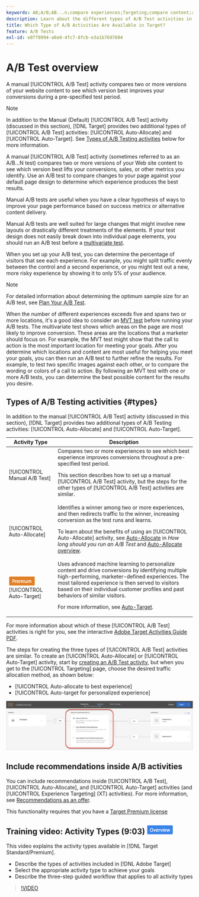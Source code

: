 ```yaml
---
keywords: AB;A/B;AB...n;compare experiences;Targeting;compare content;auto-target;auto-allocate
description: Learn about the different types of A/B Test activities in Adobe [!DNL Target] - Manual, Auto-Allocate, and Auto-Target. Choose the one that's right for you.
title: Which Type of A/B Activities Are Available in Target?
feature: A/B Tests
exl-id: e8ff8994-a0a9-4fc7-8fcb-e3a1b7697604
---
```

# A/B Test overview

A manual [!UICONTROL A/B Test] activity compares two or more versions of your website content to see which version best improves your conversions during a pre-specified test period.

>[!NOTE]
>
>In addition to the Manual (Default) [!UICONTROL A/B Test] activity (discussed in this section), [!DNL Target] provides two additional types of [!UICONTROL A/B Test] activities: [!UICONTROL Auto-Allocate] and [!UICONTROL Auto-Target]. See [Types of A/B Testing activities](#types) below for more information.

A manual [!UICONTROL A/B Test] activity (sometimes referred to as an A/B...N test) compares two or more versions of your Web site content to see which version best lifts your conversions, sales, or other metrics you identify. Use an A/B test to compare changes to your page against your default page design to determine which experience produces the best results.

Manual A/B tests are useful when you have a clear hypothesis of ways to improve your page performance based on success metrics or alternative content delivery.

Manual A/B tests are well suited for large changes that might involve new layouts or drastically different treatments of the elements. If your test design does not easily break down into individual page elements, you should run an A/B test before a [multivariate test](/help/main/c-activities/c-multivariate-testing/multivariate-testing.md).

When you set up your A/B test, you can determine the percentage of visitors that see each experience. For example, you might split traffic evenly between the control and a second experience, or you might test out a new, more risky experience by showing it to only 5% of your audience.

>[!NOTE]
>
>For detailed information about determining the optimum sample size for an A/B test, see [Plan Your A/B Test](/help/main/c-activities/t-test-ab/sample-size-determination.md).

When the number of different experiences exceeds five and spans two or more locations, it's a good idea to consider an [MVT test](/help/main/c-activities/c-multivariate-testing/multivariate-testing.md) before running your A/B tests. The multivariate test shows which areas on the page are most likely to improve conversion. These areas are the locations that a marketer should focus on. For example, the MVT test might show that the call to action is the most important location for meeting your goals. After you determine which locations and content are most useful for helping you meet your goals, you can then run an A/B test to further refine the results. For example, to test two specific images against each other, or to compare the wording or colors of a call to action. By following an MVT test with one or more A/B tests, you can determine the best possible content for the results you desire.

## Types of A/B Testing activities {#types}

In addition to the manual [!UICONTROL A/B Test] activity (discussed in this section), [!DNL Target] provides two additional types of A/B Testing activities: [!UICONTROL Auto-Allocate] and [!UICONTROL Auto-Target].

|Activity Type|Description|
| --- | --- |
|[!UICONTROL Manual A/B Test]|Compares two or more experiences to see which best experience improves conversions throughout a pre-specified test period.<P>This section describes how to set up a manual [!UICONTROL A/B Test] activity, but the steps for the other types of [!UICONTROL A/B Test] activities are similar.|
|[!UICONTROL Auto-Allocate]|Identifies a winner among two or more experiences, and then redirects traffic to the winner, increasing conversion as the test runs and learns.<P>To learn about the benefits of using an [!UICONTROL Auto-Allocate] activity, see [Auto-Allocate](/help/main/c-activities/t-test-ab/sample-size-determination.md#auto-allocate) in *How long should you run an A/B Test* and [Auto-Allocate overview](/help/main/c-activities/automated-traffic-allocation/automated-traffic-allocation.md).|
|![Premium badge](/help/main/assets/premium.png) [!UICONTROL Auto-Target]|Uses advanced machine learning to personalize content and drive conversions by identifying multiple high-performing, marketer-defined experiences. The most tailored experience is then served to visitors based on their individual customer profiles and past behaviors of similar visitors.<P>For more information, see [Auto-Target](/help/main/c-activities/auto-target/auto-target-to-optimize.md).|

For more information about which of these [!UICONTROL A/B Test] activities is right for you, see the interactive [Adobe Target Activities Guide PDF](/help/main/c-activities/target-activities-guide.md).

The steps for creating the three types of [!UICONTROL A/B Test] activities are similar. To create an [!UICONTROL Auto-Allocate] or [!UICONTROL Auto-Target] activity, start by [creating an A/B Test activity](/help/main/c-activities/t-test-ab/t-test-create-ab/test-create-ab.md), but when you get to the [!UICONTROL Targeting] page, choose the desired traffic allocation method, as shown below:

* [!UICONTROL Auto-allocate to best experience]
* [!UICONTROL Auto-target for personalized experience]

![Traffic Allocation Method settings](/help/main/c-activities/t-test-ab/t-test-create-ab/assets/traffic-allocation-method.png)

## Include recommendations inside A/B activities

You can include recommendations inside [!UICONTROL A/B Test], [!UICONTROL Auto-Allocate],  and [!UICONTROL Auto-Target] activities (and [!UICONTROL Experience Targeting] (XT) activities). For more information, see [Recommendations as an offer](/help/main/c-recommendations/recommendations-as-an-offer.md). 

This functionality requires that you have a [Target Premium license](/help/main/c-intro/intro.md#premium)

## Training video: Activity Types (9:03) ![Overview badge](/help/main/assets/overview.png) 

This video explains the activity types available in [!DNL Target Standard/Premium].

* Describe the types of activities included in [!DNL Adobe Target] 
* Select the appropriate activity type to achieve your goals 
* Describe the three-step guided workflow that applies to all activity types

>[!VIDEO](https://video.tv.adobe.com/v/17386)
